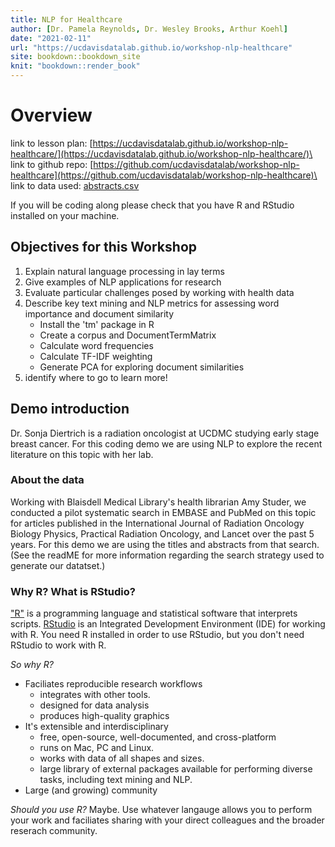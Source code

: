 ```yaml
---
title: NLP for Healthcare
author: [Dr. Pamela Reynolds, Dr. Wesley Brooks, Arthur Koehl]
date: "2021-02-11"
url: "https://ucdavisdatalab.github.io/workshop-nlp-healthcare"
site: bookdown::bookdown_site
knit: "bookdown::render_book"
---
```


# Overview

link to lesson plan: [https://ucdavisdatalab.github.io/workshop-nlp-healthcare/](https://ucdavisdatalab.github.io/workshop-nlp-healthcare/)\
link to github repo: [https://github.com/ucdavisdatalab/workshop-nlp-healthcare](https://github.com/ucdavisdatalab/workshop-nlp-healthcare)\
link to data used:   [abstracts.csv](https://ucdavisdatalab.github.io/workshop-nlp-healthcare/abstracts.csv)

If you will be coding along please check that you have R and RStudio installed on your machine.

## Objectives for this Workshop

1. Explain natural language processing in lay terms
2. Give examples of NLP applications for research
3. Evaluate particular challenges posed by working with health data
4. Describe key text mining and NLP metrics for assessing word importance and document similarity
    - Install the 'tm' package in R 
    - Create a corpus and DocumentTermMatrix
    - Calculate word frequencies
    - Calculate TF-IDF weighting 
    - Generate PCA for exploring document similarities
5. identify where to go to learn more!

## Demo introduction

Dr. Sonja Diertrich is a radiation oncologist at UCDMC studying early stage breast cancer. For this coding demo we are using NLP to explore the recent literature on this topic with her lab. 

### About the data

Working with  Blaisdell Medical Library's health librarian Amy Studer, we conducted a pilot systematic search in EMBASE and PubMed on this topic for articles published in the International Journal of Radiation Oncology Biology Physics, Practical Radiation Oncology, and Lancet over the past 5 years. For this demo we are using the titles and abstracts from that search. (See the readME for more information regarding the search strategy used to generate our datatset.) 

### Why R? What is RStudio?

["R"](https://www.r-project.org/) is a programming language and statistical software that interprets scripts. [RStudio](https://rstudio.com/) is an Integrated Development Environment (IDE) for working with R. You need R installed in order to use RStudio, but you don't need RStudio to work with R.

*So why R?*
* Faciliates reproducible research workflows
    - integrates with other tools. 
    - designed for data analysis
    - produces high-quality graphics
* It's extensible and interdisciplinary
    - free, open-source, well-documented, and cross-platform
    - runs on Mac, PC and Linux. 
    - works with data of all shapes and sizes.
    - large library of external packages available for performing diverse tasks, including text mining and NLP.
* Large (and growing) community
 
*Should you use R?* Maybe. Use whatever langauge allows you to perform your work and faciliates sharing with your direct colleagues and the broader reserach community. 
